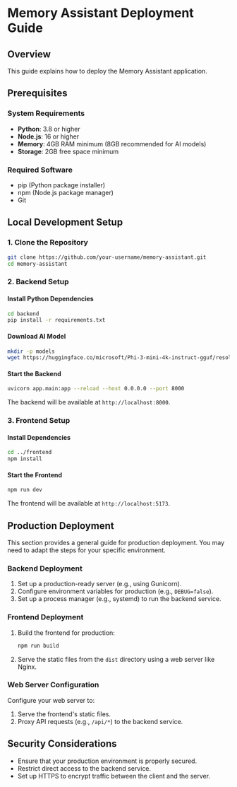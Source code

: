 # Memory Assistant Deployment Guide

## Overview

This guide explains how to deploy the Memory Assistant application.

## Prerequisites

### System Requirements
-   **Python**: 3.8 or higher
-   **Node.js**: 16 or higher
-   **Memory**: 4GB RAM minimum (8GB recommended for AI models)
-   **Storage**: 2GB free space minimum

### Required Software
-   pip (Python package installer)
-   npm (Node.js package manager)
-   Git

## Local Development Setup

### 1. Clone the Repository
```bash
git clone https://github.com/your-username/memory-assistant.git
cd memory-assistant
```

### 2. Backend Setup

#### Install Python Dependencies
```bash
cd backend
pip install -r requirements.txt
```

#### Download AI Model
```bash
mkdir -p models
wget https://huggingface.co/microsoft/Phi-3-mini-4k-instruct-gguf/resolve/main/Phi-3-mini-4k-instruct-q4.gguf -O models/Phi-3-mini-4k-instruct-q4.gguf
```

#### Start the Backend
```bash
uvicorn app.main:app --reload --host 0.0.0.0 --port 8000
```
The backend will be available at `http://localhost:8000`.

### 3. Frontend Setup

#### Install Dependencies
```bash
cd ../frontend
npm install
```

#### Start the Frontend
```bash
npm run dev
```
The frontend will be available at `http://localhost:5173`.

## Production Deployment

This section provides a general guide for production deployment. You may need to adapt the steps for your specific environment.

### Backend Deployment

1.  Set up a production-ready server (e.g., using Gunicorn).
2.  Configure environment variables for production (e.g., `DEBUG=false`).
3.  Set up a process manager (e.g., systemd) to run the backend service.

### Frontend Deployment

1.  Build the frontend for production:
    ```bash
    npm run build
    ```
2.  Serve the static files from the `dist` directory using a web server like Nginx.

### Web Server Configuration

Configure your web server to:
1.  Serve the frontend's static files.
2.  Proxy API requests (e.g., `/api/*`) to the backend service.

## Security Considerations

-   Ensure that your production environment is properly secured.
-   Restrict direct access to the backend service.
-   Set up HTTPS to encrypt traffic between the client and the server.
